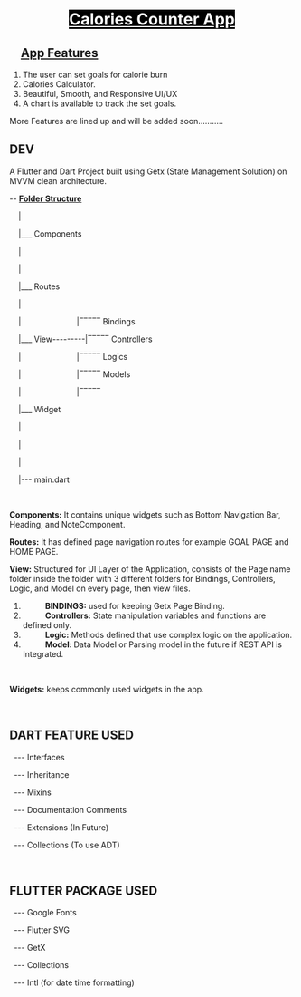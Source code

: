 <h1 id="isPasted" style="text-align: center;"><span style="background-color: #000000; color: #ffffff;"><strong><u>Calories Counter App</u></strong></span></h1>
<h2><strong>&nbsp; &nbsp; <u>App Features</u></strong></h2>
<ol>
<li>The user can set goals for calorie burn</li>
<li>Calories Calculator.</li>
<li>Beautiful, Smooth, and Responsive UI/UX</li>
<li>A chart is available to track the set goals.</li>
</ol>
<p>More Features are lined up and will be added soon...........</p>
<h2><strong>DEV</strong></h2>
<p>A Flutter and Dart Project built using Getx (State Management Solution) on MVVM clean architecture.</p>
<p>--&nbsp;<strong><u>Folder Structure</u></strong></p>
<p>&nbsp; &nbsp; |</p>
<p>&nbsp; &nbsp; |___ Components</p>
<p>&nbsp; &nbsp; |</p>
<p>&nbsp; &nbsp; |</p>
<p>&nbsp; &nbsp; |___ Routes</p>
<p>&nbsp; &nbsp; | &nbsp; &nbsp; &nbsp; &nbsp; &nbsp; &nbsp; &nbsp; &nbsp; &nbsp; &nbsp; &nbsp; &nbsp;&nbsp;</p>
<p>&nbsp; &nbsp; | &nbsp; &nbsp; &nbsp; &nbsp; &nbsp; &nbsp; &nbsp; &nbsp; &nbsp; &nbsp; &nbsp; &nbsp; |&oline;&oline;&oline;&oline;&oline; Bindings</p>
<p>&nbsp; &nbsp; |___ View---------|&oline;&oline;&oline;&oline;&oline; Controllers</p>
<p>&nbsp; &nbsp; | &nbsp; &nbsp; &nbsp; &nbsp; &nbsp; &nbsp; &nbsp; &nbsp; &nbsp; &nbsp; &nbsp; &nbsp; |&oline;&oline;&oline;&oline;&oline; Logics</p>
<p>&nbsp; &nbsp; | &nbsp; &nbsp; &nbsp; &nbsp; &nbsp; &nbsp; &nbsp; &nbsp; &nbsp; &nbsp; &nbsp; &nbsp; |&oline;&oline;&oline;&oline;&oline; Models</p>
<p>&nbsp; &nbsp; | &nbsp; &nbsp; &nbsp; &nbsp; &nbsp; &nbsp; &nbsp; &nbsp; &nbsp; &nbsp; &nbsp; &nbsp; |&oline;&oline;&oline;&oline;&oline;</p>
<p>&nbsp; &nbsp; |___ Widget</p>
<p>&nbsp; &nbsp; |</p>
<p>&nbsp; &nbsp; |</p>
<p>&nbsp; &nbsp; |</p>
<p>&nbsp; &nbsp; |--- main.dart</p>
<p>&nbsp;</p>
<p><strong>Components:</strong>&nbsp;It contains unique widgets such as Bottom Navigation Bar, Heading, and NoteComponent.</p>
<p><strong>Routes:</strong>&nbsp;It has defined page navigation routes for example GOAL PAGE and HOME PAGE.</p>
<p><strong>View:</strong>&nbsp;Structured for UI Layer of the Application, consists of the Page name folder inside the folder with 3 different folders for Bindings, Controllers, Logic, and Model on every page, then view files.</p>
<ol>
<li>&nbsp; &nbsp; &nbsp; &nbsp; &nbsp;&nbsp;<strong>BINDINGS:</strong>&nbsp;used for keeping Getx Page Binding.</li>
<li>&nbsp; &nbsp; &nbsp; &nbsp; &nbsp;&nbsp;<strong>Controllers:</strong>&nbsp;State manipulation variables and functions are defined only.</li>
<li>&nbsp; &nbsp; &nbsp; &nbsp; &nbsp;&nbsp;<strong>Logic:</strong>&nbsp;Methods defined that use complex logic on the application.</li>
<li>&nbsp; &nbsp; &nbsp; &nbsp; &nbsp;&nbsp;<strong>Model:&nbsp;</strong>Data Model or Parsing model in the future if REST API is Integrated.</li>
</ol>
<p>&nbsp;</p>
<p><strong>Widgets:</strong>&nbsp;keeps commonly used widgets in the app.</p>
<p>&nbsp;</p>
<h2><strong>DART FEATURE USED</strong></h2>
<p>&nbsp; --- Interfaces</p>
<p>&nbsp; --- Inheritance</p>
<p>&nbsp; --- Mixins</p>
<p>&nbsp; --- Documentation Comments</p>
<p>&nbsp; --- Extensions (In Future)</p>
<p>&nbsp; --- Collections (To use ADT)</p>
<p>&nbsp;</p>
<h2><strong>FLUTTER PACKAGE USED</strong></h2>
<p>&nbsp; --- Google Fonts</p>
<p>&nbsp; --- Flutter SVG</p>
<p>&nbsp; --- GetX</p>
<p>&nbsp; --- Collections</p>
<p>&nbsp; --- Intl (for date time formatting)</p>
<p>&nbsp;</p>
